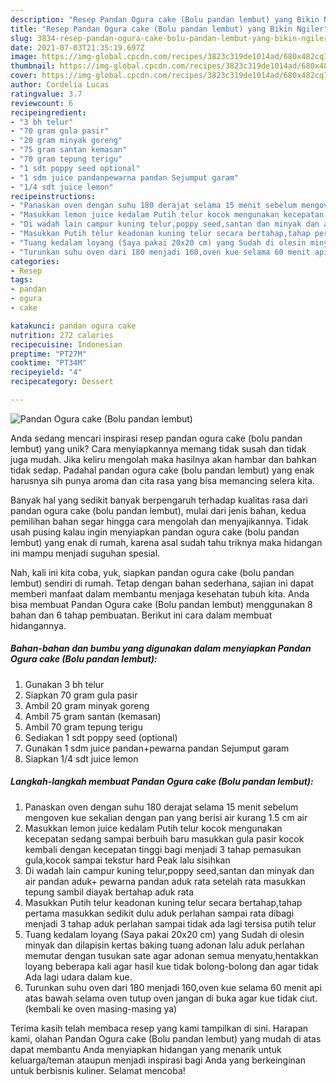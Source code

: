 ```yaml
---
description: "Resep Pandan Ogura cake (Bolu pandan lembut) yang Bikin Ngiler"
title: "Resep Pandan Ogura cake (Bolu pandan lembut) yang Bikin Ngiler"
slug: 3834-resep-pandan-ogura-cake-bolu-pandan-lembut-yang-bikin-ngiler
date: 2021-07-03T21:35:19.697Z
image: https://img-global.cpcdn.com/recipes/3823c319de1014ad/680x482cq70/pandan-ogura-cake-bolu-pandan-lembut-foto-resep-utama.jpg
thumbnail: https://img-global.cpcdn.com/recipes/3823c319de1014ad/680x482cq70/pandan-ogura-cake-bolu-pandan-lembut-foto-resep-utama.jpg
cover: https://img-global.cpcdn.com/recipes/3823c319de1014ad/680x482cq70/pandan-ogura-cake-bolu-pandan-lembut-foto-resep-utama.jpg
author: Cordelia Lucas
ratingvalue: 3.7
reviewcount: 6
recipeingredient:
- "3 bh telur"
- "70 gram gula pasir"
- "20 gram minyak goreng"
- "75 gram santan kemasan"
- "70 gram tepung terigu"
- "1 sdt poppy seed optional"
- "1 sdm juice pandanpewarna pandan Sejumput garam"
- "1/4 sdt juice lemon"
recipeinstructions:
- "Panaskan oven dengan suhu 180 derajat selama 15 menit sebelum mengoven kue sekalian dengan pan yang berisi air kurang 1.5 cm air"
- "Masukkan lemon juice kedalam Putih telur kocok mengunakan kecepatan sedang sampai berbuih baru masukkan gula pasir kocok kembali dengan kecepatan tinggi bagi menjadi 3 tahap pemasukan gula,kocok sampai tekstur hard Peak lalu sisihkan"
- "Di wadah lain campur kuning telur,poppy seed,santan dan minyak dan air pandan aduk+ pewarna pandan aduk rata setelah rata masukkan tepung sambil diayak bertahap aduk rata"
- "Masukkan Putih telur keadonan kuning telur secara bertahap,tahap pertama masukkan sedikit dulu aduk perlahan sampai rata dibagi menjadi 3 tahap aduk perlahan sampai tidak ada lagi tersisa putih telur"
- "Tuang kedalam loyang (Saya pakai 20x20 cm) yang Sudah di olesin minyak dan dilapisin kertas baking tuang adonan lalu aduk perlahan memutar dengan tusukan sate agar adonan semua menyatu,hentakkan loyang beberapa kali agar hasil kue tidak bolong-bolong dan agar tidak Ada lagi udara dalam kue."
- "Turunkan suhu oven dari 180 menjadi 160,oven kue selama 60 menit api atas bawah selama oven tutup oven jangan di buka agar kue tidak ciut.(kembali ke oven masing-masing ya)"
categories:
- Resep
tags:
- pandan
- ogura
- cake

katakunci: pandan ogura cake 
nutrition: 272 calories
recipecuisine: Indonesian
preptime: "PT27M"
cooktime: "PT34M"
recipeyield: "4"
recipecategory: Dessert

---
```



![Pandan Ogura cake (Bolu pandan lembut)](https://img-global.cpcdn.com/recipes/3823c319de1014ad/680x482cq70/pandan-ogura-cake-bolu-pandan-lembut-foto-resep-utama.jpg)

Anda sedang mencari inspirasi resep pandan ogura cake (bolu pandan lembut) yang unik? Cara menyiapkannya memang tidak susah dan tidak juga mudah. Jika keliru mengolah maka hasilnya akan hambar dan bahkan tidak sedap. Padahal pandan ogura cake (bolu pandan lembut) yang enak harusnya sih punya aroma dan cita rasa yang bisa memancing selera kita.



Banyak hal yang sedikit banyak berpengaruh terhadap kualitas rasa dari pandan ogura cake (bolu pandan lembut), mulai dari jenis bahan, kedua pemilihan bahan segar hingga cara mengolah dan menyajikannya. Tidak usah pusing kalau ingin menyiapkan pandan ogura cake (bolu pandan lembut) yang enak di rumah, karena asal sudah tahu triknya maka hidangan ini mampu menjadi suguhan spesial.


Nah, kali ini kita coba, yuk, siapkan pandan ogura cake (bolu pandan lembut) sendiri di rumah. Tetap dengan bahan sederhana, sajian ini dapat memberi manfaat dalam membantu menjaga kesehatan tubuh kita. Anda bisa membuat Pandan Ogura cake (Bolu pandan lembut) menggunakan 8 bahan dan 6 tahap pembuatan. Berikut ini cara dalam membuat hidangannya.

<!--inarticleads1-->

##### Bahan-bahan dan bumbu yang digunakan dalam menyiapkan Pandan Ogura cake (Bolu pandan lembut):

1. Gunakan 3 bh telur
1. Siapkan 70 gram gula pasir
1. Ambil 20 gram minyak goreng
1. Ambil 75 gram santan (kemasan)
1. Ambil 70 gram tepung terigu
1. Sediakan 1 sdt poppy seed (optional)
1. Gunakan 1 sdm juice pandan+pewarna pandan Sejumput garam
1. Siapkan 1/4 sdt juice lemon




<!--inarticleads2-->

##### Langkah-langkah membuat Pandan Ogura cake (Bolu pandan lembut):

1. Panaskan oven dengan suhu 180 derajat selama 15 menit sebelum mengoven kue sekalian dengan pan yang berisi air kurang 1.5 cm air
1. Masukkan lemon juice kedalam Putih telur kocok mengunakan kecepatan sedang sampai berbuih baru masukkan gula pasir kocok kembali dengan kecepatan tinggi bagi menjadi 3 tahap pemasukan gula,kocok sampai tekstur hard Peak lalu sisihkan
1. Di wadah lain campur kuning telur,poppy seed,santan dan minyak dan air pandan aduk+ pewarna pandan aduk rata setelah rata masukkan tepung sambil diayak bertahap aduk rata
1. Masukkan Putih telur keadonan kuning telur secara bertahap,tahap pertama masukkan sedikit dulu aduk perlahan sampai rata dibagi menjadi 3 tahap aduk perlahan sampai tidak ada lagi tersisa putih telur
1. Tuang kedalam loyang (Saya pakai 20x20 cm) yang Sudah di olesin minyak dan dilapisin kertas baking tuang adonan lalu aduk perlahan memutar dengan tusukan sate agar adonan semua menyatu,hentakkan loyang beberapa kali agar hasil kue tidak bolong-bolong dan agar tidak Ada lagi udara dalam kue.
1. Turunkan suhu oven dari 180 menjadi 160,oven kue selama 60 menit api atas bawah selama oven tutup oven jangan di buka agar kue tidak ciut.(kembali ke oven masing-masing ya)




Terima kasih telah membaca resep yang kami tampilkan di sini. Harapan kami, olahan Pandan Ogura cake (Bolu pandan lembut) yang mudah di atas dapat membantu Anda menyiapkan hidangan yang menarik untuk keluarga/teman ataupun menjadi inspirasi bagi Anda yang berkeinginan untuk berbisnis kuliner. Selamat mencoba!
